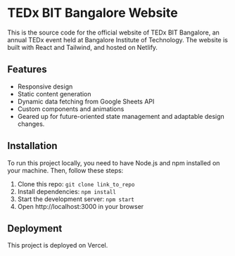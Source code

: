 # TEDx BIT Bangalore Website

This is the source code for the official website of TEDx BIT Bangalore, an annual TEDx event held at Bangalore Institute of Technology. The website is built with React and Tailwind, and hosted on Netlify.

## Features

- Responsive design
- Static content generation
- Dynamic data fetching from Google Sheets API
- Custom components and animations
- Geared up for future-oriented state management and adaptable design changes.

## Installation

To run this project locally, you need to have Node.js and npm installed on your machine. Then, follow these steps:

1. Clone this repo: `git clone link_to_repo`
2. Install dependencies: `npm install`
3. Start the development server: `npm start`
4. Open http://localhost:3000 in your browser

## Deployment

This project is deployed on Vercel.


